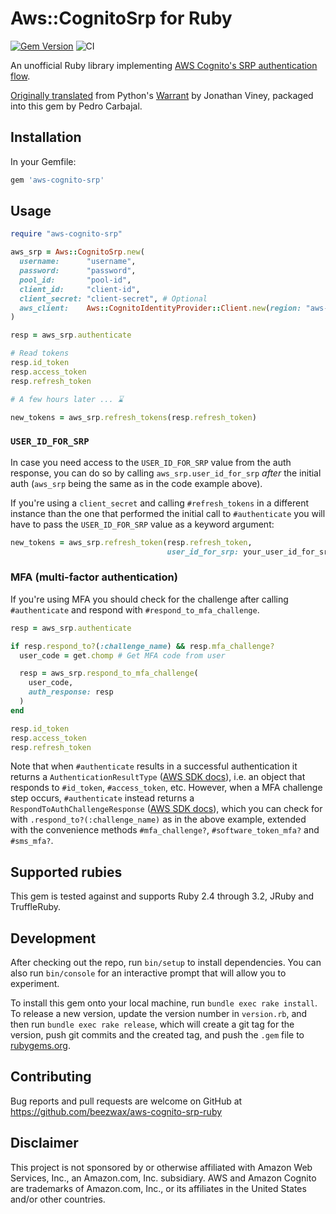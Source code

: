 # Aws::CognitoSrp for Ruby

[![Gem Version](https://badge.fury.io/rb/aws-cognito-srp.svg?style=flat)](https://rubygems.org/gems/aws-cognito-srp)
![CI](https://github.com/beezwax/aws-cognito-srp-ruby/workflows/CI/badge.svg)

An unofficial Ruby library implementing
[AWS Cognito's SRP authentication flow](https://docs.aws.amazon.com/cognito/latest/developerguide/amazon-cognito-user-pools-authentication-flow.html#Using-SRP-password-verification-in-custom-authentication-flow).

[Originally
translated](https://gist.github.com/jviney/5fd0fab96cd70d5d46853f052be4744c#file-aws_cognito_srp-rb-L4)
from Python's [Warrant](https://github.com/capless/warrant) by Jonathan Viney,
packaged into this gem by Pedro Carbajal.

## Installation

In your Gemfile:

```ruby
gem 'aws-cognito-srp'
```

## Usage

```ruby
require "aws-cognito-srp"

aws_srp = Aws::CognitoSrp.new(
  username:      "username",
  password:      "password",
  pool_id:       "pool-id",
  client_id:     "client-id",
  client_secret: "client-secret", # Optional
  aws_client:    Aws::CognitoIdentityProvider::Client.new(region: "aws-region")
)

resp = aws_srp.authenticate

# Read tokens
resp.id_token
resp.access_token
resp.refresh_token

# A few hours later ... ⌛️

new_tokens = aws_srp.refresh_tokens(resp.refresh_token)
```

### `USER_ID_FOR_SRP`

In case you need access to the `USER_ID_FOR_SRP` value from the auth response,
you can do so by calling `aws_srp.user_id_for_srp` *after* the initial auth
(`aws_srp` being the same as in the code example above).

If you're using a `client_secret` and calling `#refresh_tokens` in a different
instance than the one that performed the initial call to `#authenticate` you
will have to pass the `USER_ID_FOR_SRP` value as a keyword argument:

```ruby
new_tokens = aws_srp.refresh_token(resp.refresh_token,
                                   user_id_for_srp: your_user_id_for_srp)
```

### MFA (multi-factor authentication)

If you're using MFA you should check for the challenge after calling
`#authenticate` and respond with `#respond_to_mfa_challenge`.

```ruby
resp = aws_srp.authenticate

if resp.respond_to?(:challenge_name) && resp.mfa_challenge?
  user_code = get.chomp # Get MFA code from user

  resp = aws_srp.respond_to_mfa_challenge(
    user_code,
    auth_response: resp
  )
end

resp.id_token
resp.access_token
resp.refresh_token
```

Note that when `#authenticate` results in a successful authentication it
returns a `AuthenticationResultType`
([AWS SDK docs](https://docs.aws.amazon.com/sdk-for-ruby/v3/api/Aws/CognitoIdentityProvider/Types/AuthenticationResultType.html)),
i.e. an object that responds to `#id_token`, `#access_token`, etc.
However, when a MFA challenge step occurs, `#authenticate` instead returns a
`RespondToAuthChallengeResponse` ([AWS SDK docs](https://docs.aws.amazon.com/sdk-for-ruby/v3/api/Aws/CognitoIdentityProvider/Types/RespondToAuthChallengeResponse.html#authentication_result-instance_method)),
which you can check for with `.respond_to?(:challenge_name)` as in the above
example, extended with the convenience methods `#mfa_challenge?`,
`#software_token_mfa?` and `#sms_mfa?`.

## Supported rubies

This gem is tested against and supports Ruby 2.4 through 3.2, JRuby and
TruffleRuby.

## Development

After checking out the repo, run `bin/setup` to install dependencies. You can
also run `bin/console` for an interactive prompt that will allow you to
experiment.

To install this gem onto your local machine, run `bundle exec rake install`. To
release a new version, update the version number in `version.rb`, and then run
`bundle exec rake release`, which will create a git tag for the version, push
git commits and the created tag, and push the `.gem` file to
[rubygems.org](https://rubygems.org).

## Contributing

Bug reports and pull requests are welcome on GitHub at
https://github.com/beezwax/aws-cognito-srp-ruby

## Disclaimer

This project is not sponsored by or otherwise affiliated with Amazon Web
Services, Inc., an Amazon.com, Inc. subsidiary. AWS and Amazon Cognito are
trademarks of Amazon.com, Inc., or its affiliates in the United States and/or
other countries.
